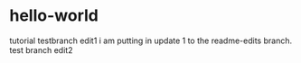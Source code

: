 # hello-world
tutorial
testbranch edit1
i am putting in update 1 to the readme-edits branch.
test branch edit2
